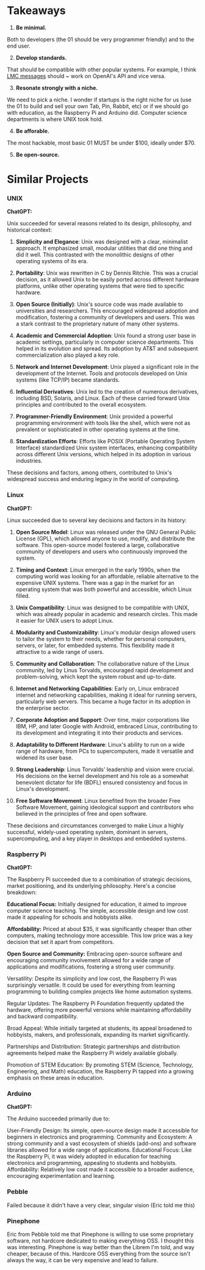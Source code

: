 # Takeaways

1. **Be minimal.**

Both to developers (the 01 should be very programmer friendly) and to the end user.

2. **Develop standards.**

That should be compatible with other popular systems. For example, I think [LMC messages](https://docs.openinterpreter.com/protocols/lmc-messages) should ~ work on OpenAI's API and vice versa.

3. **Resonate strongly with a niche.**

We need to pick a niche. I wonder if startups is the right niche for us (use the 01 to build and sell your own Tab, Pin, Rabbit, etc) or if we should go with education, as the Raspberry Pi and Arduino did. Computer science departments is where UNIX took hold.

4. **Be afforable.**

The most hackable, most basic 01 MUST be under $100, ideally under $70.

5. **Be open-source.**

# Similar Projects

### UNIX

**ChatGPT:**

Unix succeeded for several reasons related to its design, philosophy, and historical context:

1. **Simplicity and Elegance**: Unix was designed with a clear, minimalist approach. It emphasized small, modular utilities that did one thing and did it well. This contrasted with the monolithic designs of other operating systems of its era.

2. **Portability**: Unix was rewritten in C by Dennis Ritchie. This was a crucial decision, as it allowed Unix to be easily ported across different hardware platforms, unlike other operating systems that were tied to specific hardware.

3. **Open Source (Initially)**: Unix's source code was made available to universities and researchers. This encouraged widespread adoption and modification, fostering a community of developers and users. This was a stark contrast to the proprietary nature of many other systems.

4. **Academic and Commercial Adoption**: Unix found a strong user base in academic settings, particularly in computer science departments. This helped in its evolution and spread. Its adoption by AT&T and subsequent commercialization also played a key role.

5. **Network and Internet Development**: Unix played a significant role in the development of the Internet. Tools and protocols developed on Unix systems (like TCP/IP) became standards.

6. **Influential Derivatives**: Unix led to the creation of numerous derivatives, including BSD, Solaris, and Linux. Each of these carried forward Unix principles and contributed to the overall ecosystem.

7. **Programmer-Friendly Environment**: Unix provided a powerful programming environment with tools like the shell, which were not as prevalent or sophisticated in other operating systems at the time.

8. **Standardization Efforts**: Efforts like POSIX (Portable Operating System Interface) standardized Unix system interfaces, enhancing compatibility across different Unix versions, which helped in its adoption in various industries.

These decisions and factors, among others, contributed to Unix's widespread success and enduring legacy in the world of computing.

### Linux

**ChatGPT:**

Linux succeeded due to several key decisions and factors in its history:

1. **Open Source Model**: Linux was released under the GNU General Public License (GPL), which allowed anyone to use, modify, and distribute the software. This open-source model fostered a large, collaborative community of developers and users who continuously improved the system.

2. **Timing and Context**: Linux emerged in the early 1990s, when the computing world was looking for an affordable, reliable alternative to the expensive UNIX systems. There was a gap in the market for an operating system that was both powerful and accessible, which Linux filled.

3. **Unix Compatibility**: Linux was designed to be compatible with UNIX, which was already popular in academic and research circles. This made it easier for UNIX users to adopt Linux.

4. **Modularity and Customizability**: Linux's modular design allowed users to tailor the system to their needs, whether for personal computers, servers, or later, for embedded systems. This flexibility made it attractive to a wide range of users.

5. **Community and Collaboration**: The collaborative nature of the Linux community, led by Linus Torvalds, encouraged rapid development and problem-solving, which kept the system robust and up-to-date.

6. **Internet and Networking Capabilities**: Early on, Linux embraced internet and networking capabilities, making it ideal for running servers, particularly web servers. This became a huge factor in its adoption in the enterprise sector.

7. **Corporate Adoption and Support**: Over time, major corporations like IBM, HP, and later Google with Android, embraced Linux, contributing to its development and integrating it into their products and services.

8. **Adaptability to Different Hardware**: Linux's ability to run on a wide range of hardware, from PCs to supercomputers, made it versatile and widened its user base.

9. **Strong Leadership**: Linus Torvalds' leadership and vision were crucial. His decisions on the kernel development and his role as a somewhat benevolent dictator for life (BDFL) ensured consistency and focus in Linux's development.

10. **Free Software Movement**: Linux benefited from the broader Free Software Movement, gaining ideological support and contributors who believed in the principles of free and open software.

These decisions and circumstances converged to make Linux a highly successful, widely-used operating system, dominant in servers, supercomputing, and a key player in desktops and embedded systems.

### Raspberry Pi

**ChatGPT:**

The Raspberry Pi succeeded due to a combination of strategic decisions, market positioning, and its underlying philosophy. Here's a concise breakdown:

**Educational Focus:** Initially designed for education, it aimed to improve computer science teaching. The simple, accessible design and low cost made it appealing for schools and hobbyists alike.

**Affordability:** Priced at about $35, it was significantly cheaper than other computers, making technology more accessible. This low price was a key decision that set it apart from competitors.

**Open Source and Community:** Embracing open-source software and encouraging community involvement allowed for a wide range of applications and modifications, fostering a strong user community.

Versatility: Despite its simplicity and low cost, the Raspberry Pi was surprisingly versatile. It could be used for everything from learning programming to building complex projects like home automation systems.

Regular Updates: The Raspberry Pi Foundation frequently updated the hardware, offering more powerful versions while maintaining affordability and backward compatibility.

Broad Appeal: While initially targeted at students, its appeal broadened to hobbyists, makers, and professionals, expanding its market significantly.

Partnerships and Distribution: Strategic partnerships and distribution agreements helped make the Raspberry Pi widely available globally.

Promotion of STEM Education: By promoting STEM (Science, Technology, Engineering, and Math) education, the Raspberry Pi tapped into a growing emphasis on these areas in education.

### Arduino

**ChatGPT:**

The Arduino succeeded primarily due to:

User-Friendly Design: Its simple, open-source design made it accessible for beginners in electronics and programming.
Community and Ecosystem: A strong community and a vast ecosystem of shields (add-ons) and software libraries allowed for a wide range of applications.
Educational Focus: Like the Raspberry Pi, it was widely adopted in education for teaching electronics and programming, appealing to students and hobbyists.
Affordability: Relatively low cost made it accessible to a broader audience, encouraging experimentation and learning.

### Pebble

Failed because it didn't have a very clear, singular vision (Eric told me this)

### Pinephone

Eric from Pebble told me that Pinephone is willing to use some proprietary software, not hardcore dedicated to making everything OSS. I thought this was interesting. Pinephone is way better than the Librem I'm told, and way cheaper, because of this. Hardcore OSS everything from the source isn't always the way, it can be very expensive and lead to failure.
